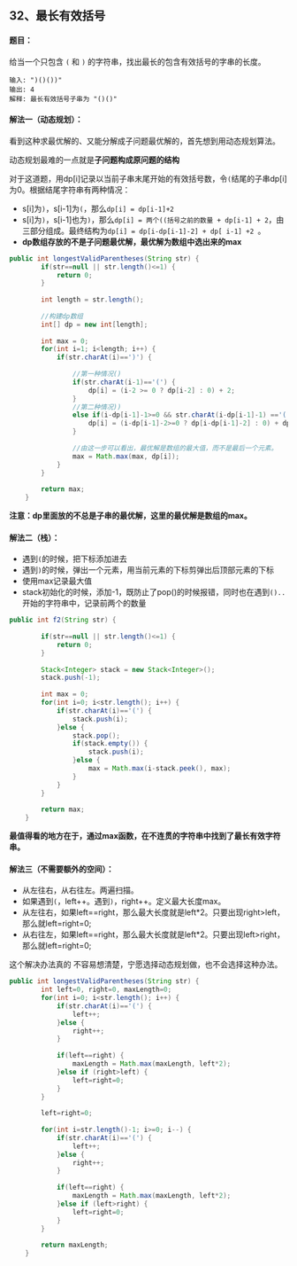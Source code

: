 ## 32、最长有效括号

#### 题目：

给当一个只包含 `(` 和 `)` 的字符串，找出最长的包含有效括号的字串的长度。

```
输入: ")()())"
输出: 4
解释: 最长有效括号子串为 "()()"
```



#### 解法一（动态规划）：

看到这种求最优解的、又能分解成子问题最优解的，首先想到用动态规划算法。

动态规划最难的一点就是**子问题构成原问题的结构**



对于这道题，用dp[i]记录以当前子串末尾开始的有效括号数，令`(`结尾的子串dp[i]为0。根据结尾字符串有两种情况：

- s[i]为`)`，s[i-1]为`(`，那么`dp[i] = dp[i-1]+2`
- s[i]为`)`，s[i-1]也为`)`，那么`dp[i] = 两个((括号之前的数量 + dp[i-1] + 2`，由三部分组成。最终结构为`dp[i] = dp[i-dp[i-1]-2] + dp[ i-1] +2 `。
- **dp数组存放的不是子问题最优解，最优解为数组中选出来的max**



```java
public int longestValidParentheses(String str) {
        if(str==null || str.length()<=1) {
			return 0;
		}
		
		int length = str.length();
		
		//构建dp数组
		int[] dp = new int[length];
		
		int max = 0;
		for(int i=1; i<length; i++) {
			if(str.charAt(i)==')') {
				
				//第一种情况()
				if(str.charAt(i-1)=='(') {
					dp[i] = (i-2 >= 0 ? dp[i-2] : 0) + 2;
				}
				//第二种情况))
				else if(i-dp[i-1]-1>=0 && str.charAt(i-dp[i-1]-1) =='(') {
					dp[i] = (i-dp[i-1]-2>=0 ? dp[i-dp[i-1]-2] : 0) + dp[i-1] + 2;
				}
				
				//由这一步可以看出，最优解是数组的最大值，而不是最后一个元素。
				max = Math.max(max, dp[i]);
			}
		}
		
		return max;
    }
```

**注意：dp里面放的不总是子串的最优解，这里的最优解是数组的max。**



#### 解法二（栈）：

- 遇到`(`的时候，把下标添加进去
- 遇到`)`的时候，弹出一个元素，用当前元素的下标剪弹出后顶部元素的下标 
- 使用max记录最大值
- stack初始化的时候，添加-1，既防止了pop()的时候报错，同时也在遇到`()..`开始的字符串中，记录前两个的数量

~~~java
public int f2(String str) {
		
		if(str==null || str.length()<=1) {
			return 0;
		}
		
		Stack<Integer> stack = new Stack<Integer>();
		stack.push(-1);
		
		int max = 0;
		for(int i=0; i<str.length(); i++) {
			if(str.charAt(i)=='(') {
				stack.push(i);
			}else {
				stack.pop();
				if(stack.empty()) {
					stack.push(i);
				}else {
					max = Math.max(i-stack.peek(), max);
				}
			}
		}
		
		return max;
	}
~~~

**最值得看的地方在于，通过max函数，在不连贯的字符串中找到了最长有效字符串。**



#### 解法三（不需要额外的空间）：

- 从左往右，从右往左。两遍扫描。
- 如果遇到`(`，left++。遇到`)`，right++。定义最大长度max。
- 从左往右，如果left==right，那么最大长度就是left*2。只要出现right>left，那么就left=right=0;
- 从右往左，如果left==right，那么最大长度就是left*2。只要出现left>right，那么就left=right=0;

这个解决办法真的 不容易想清楚，宁愿选择动态规划做，也不会选择这种办法。

```java
public int longestValidParentheses(String str) {
        int left=0, right=0, maxLength=0;
		for(int i=0; i<str.length(); i++) {
			if(str.charAt(i)=='(') {
				left++;
			}else {
				right++;
			}
			
			if(left==right) {
				maxLength = Math.max(maxLength, left*2);
			}else if (right>left) {
				left=right=0;
			}
		}
		
		left=right=0;
		
		for(int i=str.length()-1; i>=0; i--) {
			if(str.charAt(i)=='(') {
				left++;
			}else {
				right++;
			}
			
			if(left==right) {
				maxLength = Math.max(maxLength, left*2);
			}else if (left>right) {
				left=right=0;
			}
		}
		
		return maxLength;
    }
```







